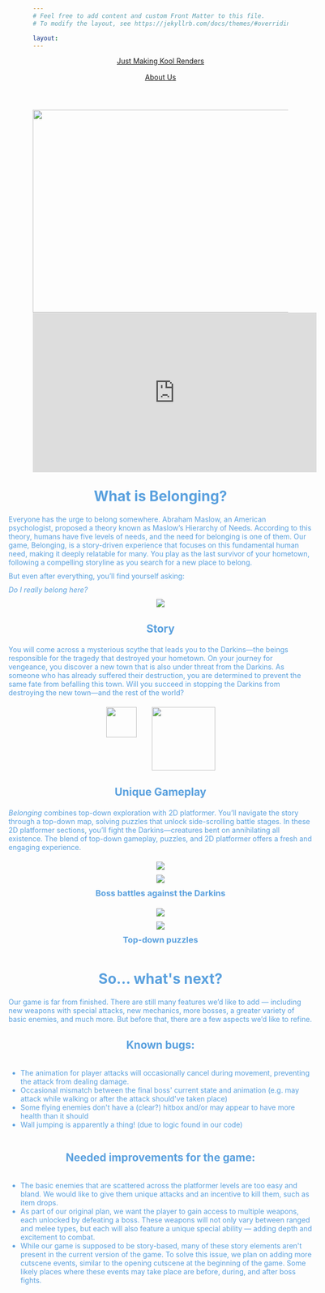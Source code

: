 ```yaml
---
# Feel free to add content and custom Front Matter to this file.
# To modify the layout, see https://jekyllrb.com/docs/themes/#overriding-theme-defaults

layout:
---
```


<html lang="en">
<head>
  <meta charset="utf-8">
  <meta http-equiv="X-UA-Compatible" content="IE=edge">
  <meta name="viewport" content="width=device-width, initial-scale=1">

  <!-- Begin Jekyll SEO tag v2.8.0 -->
  <title>Just Making Kool Renders</title>
  <meta name="generator" content="Jekyll v3.10.0" />
  <meta property="og:title" content="Just Making Kool Renders" />
  <meta property="og:locale" content="en_US" />
  <link rel="canonical" href="http://localhost:4000/" />
  <meta property="og:url" content="http://localhost:4000/" />
  <meta property="og:site_name" content="Just Making Kool Renders" />
  <meta property="og:type" content="website" />
  <meta name="twitter:card" content="summary" />
  <meta property="twitter:title" content="Just Making Kool Renders" />
  <script type="application/ld+json">
    {
      "@context": "https://schema.org",
      "@type": "WebSite",
      "headline": "Just Making Kool Renders",
      "name": "Just Making Kool Renders",
      "url": "http://localhost:4000/"
    }
  </script>
  <!-- End Jekyll SEO tag -->

  <link rel="stylesheet" href="/main.css">
  <link type="application/atom+xml" rel="alternate" href="http://localhost:4000/feed.xml" title="Just Making Kool Renders" />
</head>

<body>
  <header class="site-header" role="banner">
    <div class="wrapper">
      <a class="site-title" rel="author" href="/">Just Making Kool Renders</a>
      <nav class="site-nav">
        <div style="margin: 15px 0 0 0" class="trigger">
          <a class="page-link" href="/about/">About Us</a>
        </div>
      </nav>
    </div>
  </header>

  <main class="page-content" aria-label="Content">
    <img style="width: 525; height: 400; display: block; margin: auto;" src="game_title_screen.png"/>
    <iframe width="560" height="315" style="display: block; margin: auto;" src="https://youtu.be/OtlVA214Uug" title="YouTube video player"   frameborder="0" allow="accelerometer; autoplay; clipboard-write; encrypted-media; gyroscope; picture-in-picture; web-share" referrerpolicy="strict-origin-when-cross-origin" allowfullscreen></iframe>
    <div style="display: flex; flex-direction: column; justify-self: center; align-items: center; color: rgb(89, 160, 222); width: 600px">
      <!--Intro-->
      <h1 style="margin: 30px 0 0 0;">What is Belonging?</h1>
      <p style="margin: 20px 0 0 0">
        Everyone has the urge to belong somewhere. Abraham Maslow, an American psychologist, proposed a theory known as Maslow’s Hierarchy of Needs. According to this theory, humans have five levels of needs, and the need for belonging is one of them.
        Our game, Belonging, is a story-driven experience that focuses on this fundamental human need, making it deeply relatable for many. You play as the last survivor of your hometown, following a compelling storyline as you search for a new place to belong. 
      </p>
      <p style="margin: 10px 0 0 0; align-self: flex-start">But even after everything, you’ll find yourself asking:</p> 
      <p style="margin: 10px 0 0 0; font-style: italic; align-self: flex-start;">Do I really belong here?</p>
      <img style="margin: 10px 0 0 0" src="you_dont_belong.png" />
      <h2 style="margin: 30px 0 0 0;">Story</h2>
      <p style="margin: 20px 0 0 0;">
        You will come across a mysterious scythe that leads you to the Darkins—the beings responsible for the tragedy that destroyed your hometown. On your journey for vengeance, you discover a new town that is also under threat from the Darkins. As someone who has already suffered their destruction, you are determined to prevent the same fate from befalling this town. Will you succeed in stopping the Darkins from destroying the new town—and the rest of the world?
      </p>
      <div style="margin: 20px 0 0 0;">
        <img style="width: 60px; height: auto;" src="player.gif">
        <img style="margin: 0 0 0 30px; width: 125px; height: auto; float: right;" src="scythe.png"/>
      </div>
      <h2 style="margin: 30px 0 0 0;">Unique Gameplay</h2>
      <p style="margin: 20px 0 0 0">
        <i>Belonging</i> combines top-down exploration with 2D platformer. You’ll navigate the story through a top-down map, solving puzzles that unlock side-scrolling battle stages. In these 2D platformer sections, you’ll fight the Darkins—creatures bent on annihilating all existence. The blend of top-down gameplay, puzzles, and 2D platformer offers a fresh and engaging experience.
      </p>
      <img style="margin: 20px 0 0 0" src="boss1.png" />
      <img style="margin: 10px 0 0 0" src="boss2.png" />
      <h3 style="margin: 10px 0 0 0">Boss battles against the Darkins</h3>
      <img style="margin: 20px 0 0 0" src="puzzle1.png" />
      <img style="margin: 10px 0 0 0" src="puzzle2.png" />
      <h3 style="margin: 10px 0 0 0">Top-down puzzles</h3>
      <!--Next Steps-->
      <h1 style="margin: 50px 0 0 0;">So... what's next?</h1>
      <p style="margin: 20px 0 0 0">
        Our game is far from finished. There are still many features we’d like to add — including new weapons with special attacks, new mechanics, more bosses, a greater variety of basic enemies, and much more. But before that, there are a few aspects we’d like to refine.
      </p>
      <h2 style="margin: 30px 0 0 0;">Known bugs: </h2>
      <ul style="align-self: flex-start">
        <li style="margin: 20px 0 0 0">
          The animation for player attacks will occasionally cancel during movement, preventing the attack from dealing damage.
        </li>
        <li>
          Occasional mismatch between the final boss' current state and animation (e.g. may attack while walking or after the attack should've taken place)
        </li>
        <li>
          Some flying enemies don't have a (clear?) hitbox and/or may appear to have more health than it should
        </li>
        <li>
          Wall jumping is apparently a thing! (due to logic found in our code)
        </li>
      </ul>
      <h2 style="margin: 30px 0 0 0;">Needed improvements for the game: </h2>
      <ul style="align-self: flex-start">
        <li style="margin: 20px 0 0 0">
          The basic enemies that are scattered across the platformer levels are too easy and bland. We would like to give them unique attacks and an incentive to kill them, such as item drops.
        </li>
        <li>
          As part of our original plan, we want the player to gain access to multiple weapons, each unlocked by defeating a boss. These weapons will not only vary between ranged and melee types, but each will also feature a unique special ability — adding depth and excitement to combat.
        </li>
        <li>
          While our game is supposed to be story-based, many of these story elements aren't present in the current version of the game. To solve this issue, we plan on adding more cutscene events, similar to the opening cutscene at the beginning of the game. Some likely places where these events may take place are before, during, and after boss fights. 
        </li>
      </ul>
    </div>
  </main>

<!--
  <footer class="site-footer h-card">
    <data class="u-url" href="/"></data>
    <div class="wrapper">
      <h2 class="footer-heading">Just Making Kool Renders</h2>
      <div class="footer-col-wrapper">
        <div class="footer-col footer-col-1">
          <ul class="contact-list">
            <li class="p-name">Just Making Kool Renders</li>
          </ul>
        </div>
        <div class="footer-col footer-col-2">
          <ul class="social-media-list"></ul>
        </div>
        <div class="footer-col footer-col-3">
          <p></p>
        </div>
      </div>
    </div>
  </footer>
  -->
</body>
</html>